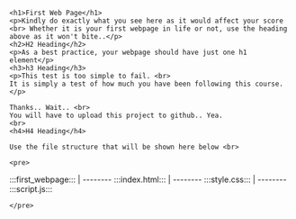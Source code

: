 <!DOCTYPE html>
<html>
<head>
	<title>first task</title>
</head>
<body>

	<h1>First Web Page</h1>
	<p>Kindly do exactly what you see here as it would affect your score <br> Whether it is your first webpage in life or not, use the heading above as it won't bite..</p>
	<h2>H2 Heading</h2>
	<p>As a best practice, your webpage should have just one h1 element</p>
	<h3>h3 Heading</h3>
	<p>This test is too simple to fail. <br>
	It is simply a test of how much you have been following this course.</p>

	Thanks.. Wait.. <br>
	You will have to upload this project to github.. Yea.
	<br>
	<h4>H4 Heading</h4>

	Use the file structure that will be shown here below <br>

	<pre>
:::first_webpage:::
	|
	-------- :::index.html:::
	|
	-------- :::style.css:::
	|
	-------- :::script.js:::



	</pre> 

</body>
</html>
